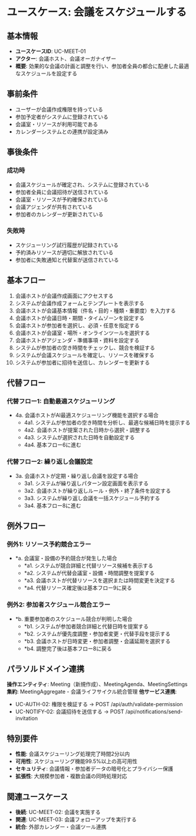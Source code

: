 # ユースケース: 会議をスケジュールする

## 基本情報
- **ユースケースID**: UC-MEET-01
- **アクター**: 会議ホスト、会議オーガナイザー
- **概要**: 効果的な会議の計画と調整を行い、参加者全員の都合に配慮した最適なスケジュールを設定する

## 事前条件
- ユーザーが会議作成権限を持っている
- 参加予定者がシステムに登録されている
- 会議室・リソースが利用可能である
- カレンダーシステムとの連携が設定済み

## 事後条件
### 成功時
- 会議スケジュールが確定され、システムに登録されている
- 参加者全員に会議招待が送信されている
- 会議室・リソースが予約確保されている
- 会議アジェンダが共有されている
- 参加者のカレンダーが更新されている

### 失敗時
- スケジューリング試行履歴が記録されている
- 予約済みリソースが適切に解放されている
- 参加者に失敗通知と代替案が送信されている

## 基本フロー
1. 会議ホストが会議作成画面にアクセスする
2. システムが会議作成フォームとテンプレートを表示する
3. 会議ホストが会議基本情報（件名・目的・種類・重要度）を入力する
4. 会議ホストが会議日時・期間・タイムゾーンを設定する
5. 会議ホストが参加者を選択し、必須・任意を指定する
6. 会議ホストが会議室・場所・オンラインツールを選択する
7. 会議ホストがアジェンダ・準備事項・資料を設定する
8. システムが参加者の空き時間をチェックし、競合を検証する
9. システムが会議スケジュールを確定し、リソースを確保する
10. システムが参加者に招待を送信し、カレンダーを更新する

## 代替フロー
### 代替フロー1: 自動最適スケジューリング
- 4a. 会議ホストがAI最適スケジューリング機能を選択する場合
  - 4a1. システムが参加者の空き時間を分析し、最適な候補日時を提示する
  - 4a2. 会議ホストが提案された日時から選択・調整する
  - 4a3. システムが選択された日時を自動設定する
  - 4a4. 基本フロー6に進む

### 代替フロー2: 繰り返し会議設定
- 3a. 会議ホストが定期・繰り返し会議を設定する場合
  - 3a1. システムが繰り返しパターン設定画面を表示する
  - 3a2. 会議ホストが繰り返しルール・例外・終了条件を設定する
  - 3a3. システムが繰り返し会議を一括スケジュール予約する
  - 3a4. 基本フロー8に進む

## 例外フロー
### 例外1: リソース予約競合エラー
- *a. 会議室・設備の予約競合が発生した場合
  - *a1. システムが競合詳細と代替リソース候補を表示する
  - *a2. システムが代替会議室・設備・時間調整を提案する
  - *a3. 会議ホストが代替リソースを選択または時間変更を決定する
  - *a4. 代替リソース確定後は基本フロー9に戻る

### 例外2: 参加者スケジュール競合エラー
- *b. 重要参加者のスケジュール競合が判明した場合
  - *b1. システムが参加者競合詳細と代替日時を提案する
  - *b2. システムが優先度調整・参加者変更・代替手段を提示する
  - *b3. 会議ホストが日時変更・参加者調整・会議延期を選択する
  - *b4. 調整完了後は基本フロー8に戻る

## パラソルドメイン連携
**操作エンティティ**: Meeting（新規作成）、MeetingAgenda、MeetingSettings
**集約**: MeetingAggregate - 会議ライフサイクル統合管理
**他サービス連携**:
- UC-AUTH-02: 権限を検証する → POST /api/auth/validate-permission
- UC-NOTIFY-02: 会議招待を送信する → POST /api/notifications/send-invitation

## 特別要件
- **性能**: 会議スケジューリング処理完了時間2分以内
- **可用性**: スケジューリング機能99.5%以上の高可用性
- **セキュリティ**: 会議情報・参加者データの暗号化とプライバシー保護
- **拡張性**: 大規模参加者・複数会議の同時処理対応

## 関連ユースケース
- **後続**: UC-MEET-02: 会議を実施する
- **関連**: UC-MEET-03: 会議フォローアップを実行する
- **統合**: 外部カレンダー・会議ツール連携